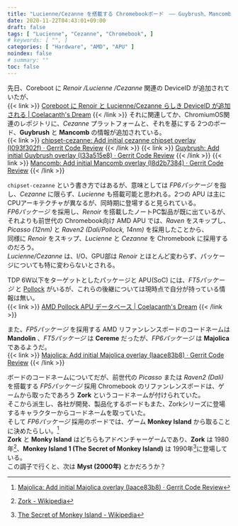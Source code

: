 ```yaml
---
title: "Lucienne/Cezanne を搭載する Chromebookボード　―― Guybrush、Mancomb"
date: 2020-11-22T04:43:01+09:00
draft: false
tags: [ "Lucienne", "Cezanne", "Chromebook", ]
# keywords: [ "", ]
categories: [ "Hardware", "AMD", "APU" ]
noindex: false
# summary: ""
toc: false
---
```


先日、Coreboot に *Renoir /Lucienne /Cezanne* 関連の DeviceID が追加されていたが、  
{{< link >}} [Coreboot に Renoir と Lucienne/Cezanne らしき DeviceID が追加される | Coelacanth's Dream](/posts/2020/11/19/rn-lcn-czn-coreboot-did/) {{< /link >}}
それに関連してか、ChromiumOS関連のレポジトリに、*Cezanne* プラットフォームと、それを基にする 2つのボード、**Guybrush** と **Mancomb** の情報が追加されている。  
{{< link >}} [chipset-cezanne: Add initial cezanne chipset overlay (I093f302f) · Gerrit Code Review](https://chromium-review.googlesource.com/c/chromiumos/overlays/board-overlays/+/2546286) {{< /link >}}
{{< link >}} [Guybrush: Add initial Guybrush overlay (I33a515e8) · Gerrit Code Review](https://chromium-review.googlesource.com/c/chromiumos/overlays/board-overlays/+/2546293) {{< /link >}}
{{< link >}} [Mancomb: Add initial Mancomb overlay (I8d2b7384) · Gerrit Code Review](https://chromium-review.googlesource.com/c/chromiumos/overlays/board-overlays/+/2546294) {{< /link >}}

`chipset-cezanne` という書き方ではあるが、意味としては *FP6パッケージ* を指し、*Cezanne* に限らず、*Lucienne* も搭載可能と思われる。2つの APU は主に CPUアーキテクチャが異なるが、同時期に登場すると見られている。  
*FP6パッケージ* を採用し、*Renoir* を搭載したノートPC製品が既に出ているが、それよりも前世代の Chromebook向け AMD APU では、*Raven* をスキップし、*Picasso (12nm)* と *Raven2 (Dali/Pollock, 14nm)* を採用したことから、  
同様に *Renoir* をスキップ、*Lucienne* と *Cezanne* を Chromebook に採用するのだろう。  
*Lucienne/Cezanne* は、I/O、GPU部は *Renoir* とほとんど変わらず、パッケージについても特に変わらないとされる。  

TDP 6W以下をターゲットとしたパッケージと APU(SoC) には、*FT5パッケージ* と [Pollock](/tags/pollock) がいるが、これらの後継については現時点で自分が持っている情報は無い。  
{{< link >}} [AMD Pollock APU データベース | Coelacanth's Dream](/posts/2020/06/14/amd-pollock-apu-database/) {{< /link >}}

また、*FP5パッケージ* を採用する AMD リファンレンスボードのコードネームは **Mandolin** 、*FT5パッケージ* は **Cereme** だったが、*FP6パッケージ* は **Majolica** であるようだ。  
{{< link >}} [Majolica: Add initial Majolica overlay (Iaace83b8) · Gerrit Code Review](https://chromium-review.googlesource.com/c/chromiumos/overlays/board-overlays/+/2546287) {{< /link >}}

ボードのコードネームについてだが、前世代の *Picasso* または *Raven2 (Dali)* を搭載する *FP5パッケージ* 採用 Chromebook のリファンレンスボードは、ゲームから取ったであろう **Zork** というコードネームが付けられていた。  
そこから派生し、各社が開発、製品化するボードもまた、Zorkシリーズに登場するキャラクターからコードネームを取っていた。  
そして *FP6パッケージ* 採用のボードでは、ゲーム **Monkey Island** から取ることに決めたらしい。[^fp6]  
**Zork** と **Monky Island** はどちらもアドベンチャーゲームであり、**Zork** は 1980年[^zork]、**Monkey Island 1 (The Secret of Monkey Island)** は 1990年[^monkey-island]に登場している。  
この調子で行くと、次は **Myst (2000年)** とかだろうか？  

[^fp6]: [Majolica: Add initial Majolica overlay (Iaace83b8) · Gerrit Code Review](https://chromium-review.googlesource.com/c/chromiumos/overlays/board-overlays/+/2546287)
[^zork]: [Zork - Wikipedia](https://en.wikipedia.org/wiki/Zork)
[^monkey-island]: [The Secret of Monkey Island - Wikipedia](https://en.wikipedia.org/wiki/The_Secret_of_Monkey_Island)
